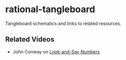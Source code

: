 # rational-tangleboard
Tangleboard schematics and links to related resources.

Related Videos
--------------

- John Conway on [Look-and-Say Numbers](https://www.youtube.com/watch?v=ea7lJkEhytA)
